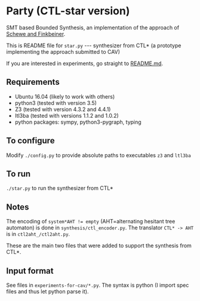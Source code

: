 # Party (CTL-star version)

SMT based Bounded Synthesis, an implementation of the approach of 
[Schewe and Finkbeiner](https://www.react.uni-saarland.de/publications/atva07.pdf).

This is README file for `star.py` --- synthesizer from CTL*
(a prototype implementing the approach submitted to CAV)

If you are interested in experiments,
go straight to [README.md](experiments-for-cav/README.md).


## Requirements
- Ubuntu 16.04 (likely to work with others)
- python3 (tested with version 3.5)
- Z3 (tested with version 4.3.2 and 4.4.1)
- ltl3ba (tested with versions 1.1.2 and 1.0.2)
- python packages: sympy, python3-pygraph, typing


## To configure
Modify `./config.py` to provide absolute paths to executables `z3` and `ltl3ba`


## To run
`./star.py` to run the synthesizer from CTL*


## Notes

The encoding of `system*AHT != empty` (AHT=alternating hesitant tree automaton)
is done in `synthesis/ctl_encoder.py`.
The translator `CTL* -> AHT` is in `ctl2aht_/ctl2aht.py`.

These are the main two files that were added to support the synthesis from CTL*.


## Input format

See files in `experiments-for-cav/*.py`.
The syntax is python (I import spec files and thus let python parse it).

